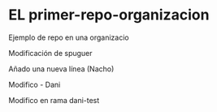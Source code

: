 # EL primer-repo-organizacion
Ejemplo de repo en una organizacio

Modificación de spuguer

Añado una nueva línea (Nacho)


Modifico - Dani

Modifico en rama dani-test


